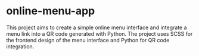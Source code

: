 # online-menu-app

This project aims to create a simple online menu interface and integrate a menu link into a QR code generated with Python. The project uses SCSS for the frontend design of the menu interface and Python for QR code integration.
